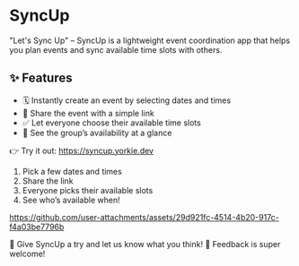 # SyncUp
"Let's Sync Up" – SyncUp is a lightweight event coordination app that helps you plan events and sync available time slots with others.

## ✨ Features

- 🗓️ Instantly create an event by selecting dates and times
- 🔗 Share the event with a simple link
- ✅ Let everyone choose their available time slots
- 👀 See the group’s availability at a glance

👉 Try it out: https://syncup.yorkie.dev

1. Pick a few dates and times
2. Share the link
3. Everyone picks their available slots
4. See who’s available when!

https://github.com/user-attachments/assets/29d921fc-4514-4b20-917c-f4a03be7796b


📆 Give SyncUp a try and let us know what you think!
🧪 Feedback is super welcome!
